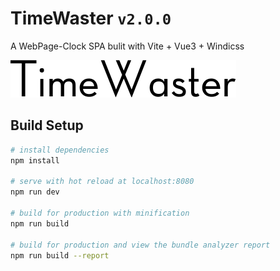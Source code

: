 # TimeWaster `v2.0.0`

A WebPage-Clock SPA bulit with Vite + Vue3 + Windicss

![timeWaster-logo](./src/assets/logo.gif)

## Build Setup

``` bash
# install dependencies
npm install

# serve with hot reload at localhost:8080
npm run dev

# build for production with minification
npm run build

# build for production and view the bundle analyzer report
npm run build --report
```
